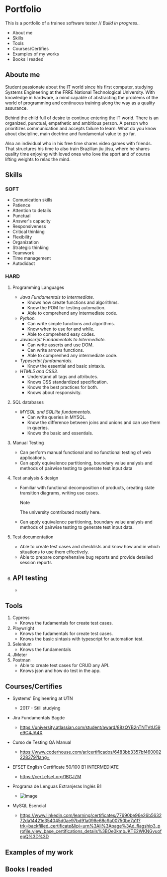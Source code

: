 # Portfolio
This is a portfolio of a trainee software tester // *Build in progress..*


- About me
- Skills
- Tools
- Courses/Certifies
- Examples of my works
- Books I readed

## Aboute me
  Student passionate about the IT world since his first computer, studying Systems Engineering at the FRRE National Technological University. With knowledge in hardware, a mind capable of abstracting the problems of the world of programming and continuous training along the way as a quality assurance.

Behind the child full of desire to continue entering the IT world. There is an organized, punctual, empathetic and ambitious person. A person who prioritizes communication and accepts failure to learn. What do you know about discipline, main doctrine and fundamental value to go far.

Also an individual who in his free time shares video games with friends. That structures his time to also train Brazilian jiu jitsu, where he shares quality time enjoying with loved ones who love the sport and of course lifting weights to relax the mind.

## Skills

### SOFT
* Comunication skills
* Patience
* Attention to details
* Punctual
* Answer's capacity
* Responsiveness
* Critical thinking
* Flexibility
* Organization
* Strategic thinking
* Teamwork
* Time management
* Autodidact

### HARD
1. Programming Languages
   - *Java Fundamentals to Intermediate.*
     - Knows how create functions and algorithms.
     - Know the POM for testing automation.
     - Able to comprehend any intermediate code.
   - *Python.*
     - Can write simple functions and algorithms.
     - Know when to use for and while.
     - Able to comprehend easy codes.
   - *Javascript Fundamentals to Intermediate.*
     - Can write asserts and use DOM.
     - Can write arrows functions.
     - Able to comprenhed any intermediate code.
   - *Typescript fundamentals.*
     - Know the essential and basic sintaxis.
   - *HTML5 and CSS3.*
     - Understand all tags and attributes.
     - Knows CSS standardized specification.
     - Knows the best practices for both.
     - Knows about responsivity.

2. SQL databases
   - *MYSQL and SQLlite fundamentals.*
     - Can write queries in MYSQL.
     - Know the difference between joins and unions and can use them in queries.
     - Knows the basic and essentials.
3. Manual Testing
   - Can perform manual functional and no functional testing of web applications.
   - Can apply equivalence partitioning, boundary value analysis and methods of pairwise testing to generate test input data
5. Test analysis & design
   - Familiar with functional decomposition of products, creating state transition diagrams, writing use cases.
     > [!NOTE]
     > The university contributed mostly here.
   - Can apply equivalence partitioning, boundary value analysis and methods of pairwise testing to generate test input data.
6. Test documentation
   - Able to create test cases and checklists and know how and in which situations to use them effectively.
   - Able to prepare comprehensive bug reports and provide detailed session reports
7. API testing
   -
   -

## Tools
1. Cypress
   - Knows the fudamentals for create test cases.
2. Playwright
   - Knows the fudamentals for create test cases.
   - Knows the basic sintaxis with typescript for automation test.
3. Selenium
   - Knows the fundamentals
4. JMeter
5. Postman
   - Able to create test cases for CRUD any API.
   - Knows json and how do test in the app.


## Courses/Certifies
+ Systems' Engineering at UTN
  + 2017 - Still studying

+ Jira Fundamentals Bagde
  + https://university.atlassian.com/student/award/88zQYB2nTNTVtU59e9C4JA4X
+ Curso de Testing QA Manual
  + https://www.coderhouse.com/ar/certificados/6483bb3357bf460002228379?lang=
+ EFSET English Certificate 50/100 B1 INTERMEDIATE
  + https://cert.efset.org/1BGJZM
+ Programa de Lenguas Extranjeras Inglés B1
  + ![image](https://github.com/FacuuBarboza/portfolio/assets/137560537/dc7b6308-4c39-46b1-91d6-d79be48088ac)

+ MySQL Esencial
  + https://www.linkedin.com/learning/certificates/77690be96e26b563272da14421e354045d0ae97bd91a098e68c9a00750be7a1f?trk=backfilled_certificate&lipi=urn%3Ali%3Apage%3Ad_flagship3_profile_view_base_certifications_details%3BOe0kmbJKTE2WKNGvuofepQ%3D%3D
## Examples of my work

## Books I readed
